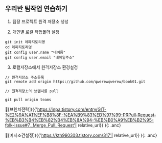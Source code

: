 우리반 팀작업 연습하기
---
1. 팀장 프로젝트 원격 저장소 생성

2. 개인별 로컬 작업폴더 설정

```
git init 레파지토리명
cd 레파지토리명
git config user.name "내이름"
git config user.email "내메일주소"

```
3. 로컬저장소에서 원격저장소 환경설정

```
// 원격저장소 주소등록
git remote add origin https://github.com/qwerewqwerew/book01.git

// 원격저장소의 브랜치를 pull

git pull origin teams

```

🔗[브렌치전략]({{'https://inpa.tistory.com/entry/GIT-%E2%9A%A1%EF%B8%8F-%EA%B9%83%ED%97%99-PRPull-Request-%EB%B3%B4%EB%82%B4%EB%8A%94-%EB%B0%A9%EB%B2%95-folk-issue#7._Merge_Pull_Request'| relative_url}} ){: .anc}



🔗[머지조건설정]({{'https://kth990303.tistory.com/317'| relative_url}} ){: .anc}
